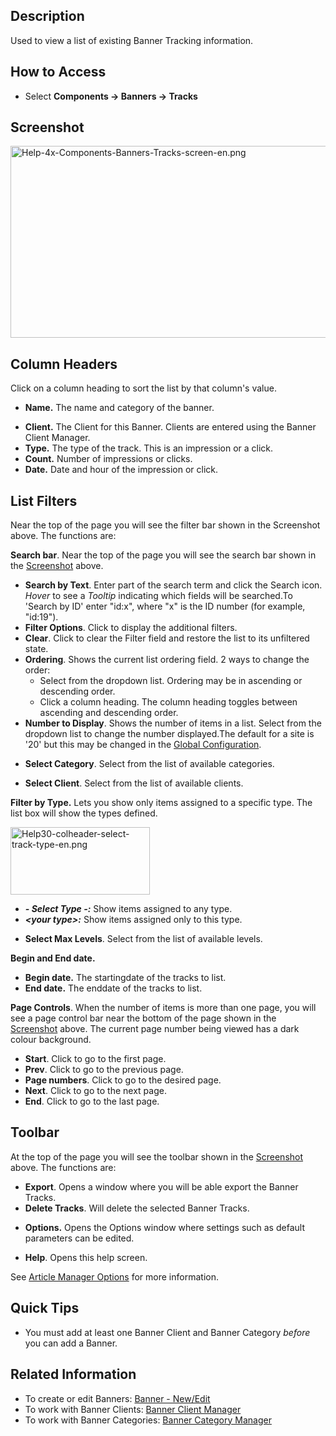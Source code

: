 <!-- Filename: Help4.x:Banners:_Tracks / Display title: Banners: Tracks -->

## Description

Used to view a list of existing Banner Tracking information.

## How to Access

- Select **Components **→** Banners **→** Tracks**

## Screenshot

<img
src="https://docs.joomla.org/images/5/5b/Help-4x-Components-Banners-Tracks-screen-en.png"
decoding="async" data-file-width="800" data-file-height="307"
width="800" height="307"
alt="Help-4x-Components-Banners-Tracks-screen-en.png" />

## Column Headers

Click on a column heading to sort the list by that column's value.

- **Name.** The name and category of the banner.

<!-- -->

- **Client.** The Client for this Banner. Clients are entered using the
  Banner Client Manager.
- **Type.** The type of the track. This is an impression or a click.
- **Count.** Number of impressions or clicks.
- **Date.** Date and hour of the impression or click.

## List Filters

Near the top of the page you will see the filter bar shown in the
Screenshot above. The functions are:

**Search bar**. Near the top of the page you will see the search bar
shown in the [Screenshot](#screenshot) above.

- **Search by Text**. Enter part of the search term and click the Search
  icon. *Hover* to see a *Tooltip* indicating which fields will be
  searched.To 'Search by ID' enter "id:x", where "x" is the ID number
  (for example, "id:19").
- **Filter Options**. Click to display the additional filters.
- **Clear**. Click to clear the Filter field and restore the list to its
  unfiltered state.
- **Ordering**. Shows the current list ordering field. 2 ways to change
  the order:
  - Select from the dropdown list. Ordering may be in ascending or
    descending order.
  - Click a column heading. The column heading toggles between ascending
    and descending order.
- **Number to Display**. Shows the number of items in a list. Select
  from the dropdown list to change the number displayed.The default for
  a site is '20' but this may be changed in the [Global
  Configuration](https://docs.joomla.org/Help4.x:Site_Global_Configuration/en#defaultlistlimit "Help4.x:Site Global Configuration/en").

<!-- -->

- **Select Category**. Select from the list of available categories.

<!-- -->

- **Select Client**. Select from the list of available clients.

  
**Filter by Type.** Lets you show only items assigned to a specific
type. The list box will show the types defined.

<img
src="https://docs.joomla.org/images/2/24/Help30-colheader-select-track-type-en.png"
decoding="async" data-file-width="223" data-file-height="108"
width="223" height="108"
alt="Help30-colheader-select-track-type-en.png" />

- ***- Select Type -:*** Show items assigned to any type.
- ***\<your type\>:*** Show items assigned only to this type.

<!-- -->

- **Select Max Levels**. Select from the list of available levels.

**Begin and End date.**

- **Begin date.** The startingdate of the tracks to list.
- **End date.** The enddate of the tracks to list.

**Page Controls**. When the number of items is more than one page, you
will see a page control bar near the bottom of the page shown in the
[Screenshot](#screenshot) above. The current page number being viewed
has a dark colour background.

- **Start**. Click to go to the first page.
- **Prev**. Click to go to the previous page.
- **Page numbers**. Click to go to the desired page.
- **Next**. Click to go to the next page.
- **End**. Click to go to the last page.

## Toolbar

At the top of the page you will see the toolbar shown in the
[Screenshot](#Screenshot) above. The functions are:

- **Export**. Opens a window where you will be able export the Banner
  Tracks.
- **Delete Tracks**. Will delete the selected Banner Tracks.

<!-- -->

- **Options.** Opens the Options window where settings such as default
  parameters can be edited.

<!-- -->

- **Help**. Opens this help screen.

See [Article Manager
Options](https://docs.joomla.org/Help4.x:Articles:_Options/en "Help4.x:Articles: Options/en")
for more information.

## Quick Tips

- You must add at least one Banner Client and Banner Category *before*
  you can add a Banner.

## Related Information

- To create or edit Banners: [Banner -
  New/Edit](https://docs.joomla.org/Help4.x:Banners:_Edit/en "Help4.x:Banners: Edit/en")
- To work with Banner Clients: [Banner Client
  Manager](https://docs.joomla.org/Help4.x:Banners:_Clients/en "Help4.x:Banners: Clients/en")
- To work with Banner Categories: [Banner Category
  Manager](https://docs.joomla.org/Help4.x:Banners:_Categories/en "Help4.x:Banners: Categories/en")
